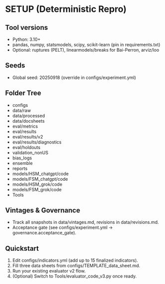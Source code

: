 ﻿# SETUP (Deterministic Repro)

## Tool versions
- Python: 3.10+
- pandas, numpy, statsmodels, scipy, scikit-learn (pin in requirements.txt)
- Optional: ruptures (PELT), linearmodels/breaks for Bai-Perron, arviz/loo

## Seeds
- Global seed: 20250918 (override in configs/experiment.yml)

## Folder Tree
- configs
- data/raw
- data/processed
- data/docsheets
- eval/metrics
- eval/results
- eval/results/v2
- eval/results/diagnostics
- eval/holdouts
- validation_nonUS
- bias_logs
- ensemble
- reports
- models/HSM_chatgpt/code
- models/FSM_chatgpt/code
- models/HSM_grok/code
- models/FSM_grok/code
- Tools

## Vintages & Governance
- Track all snapshots in data/vintages.md, revisions in data/revisions.md.
- Acceptance gate (see configs/experiment.yml → governance.acceptance_gate).

## Quickstart
1. Edit configs/indicators.yml (add up to 15 finalized indicators).
2. Fill three data sheets from configs/TEMPLATE_data_sheet.md.
3. Run your existing evaluator v2 flow.
4. (Optional) Switch to Tools/evaluator_code_v3.py once ready.
